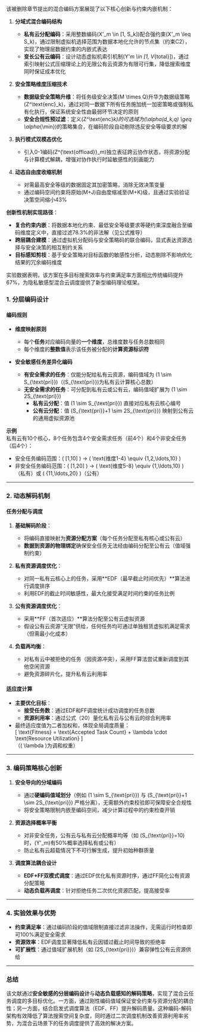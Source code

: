 该被删除章节提出的混合编码方案展现了以下核心创新与约束内嵌机制：

1. **分域式混合编码结构**
   - **私有云分配编码**：采用整数编码\(X'_m \in [1, S_k]\)配合强约束\(X'_m \leq S_k\)，通过限制虚拟机选择范围为数据本地化允许的节点集（约束C2），实现了物理层数据约束的内嵌式表达
   - **变长公有云编码**：设计动态虚拟机索引机制\(Y'_m \in [1, V_{total}]\)，通过索引映射公式压缩理论上的无限公有云资源为有限可行集，降低搜索维度同时保证成本优化

2. **安全策略维度压缩技术**
   - **数据级安全策略升维**：将任务级安全决策\(M \times Q\)升华为数据级策略\(Z^\text{enc}_k\)，通过对同一数据下所有任务施加统一加密策略或强制私有化执行，保证系统安全性由最弱环节决定的原则
   - **安全合规性预过滤**：定义\(Z^\text{enc}_k\)的可选域为\(\alpha(d_k,q) \geq \alpha_{\min}\)的策略集合，在编码阶段自动剔除违反安全等级要求的解

3. **执行模式双模态优化**
   - 引入0-1编码\(Z^{\text{offload}}_m\)独立表征跨云协作状态，将资源分配与计算模式解耦，增强对协作执行时延敏感性的刻画能力

4. **动态自由度收缩机制**
   - 对需最高安全等级的数据固定其加密策略，消除无效决策变量
   - 通过编码空间约束将原始\(M+J\)自由度缩减至\(M+K\)级，且通过实验验证决策空间缩小43%

**创新性机制实现路径**：
- **复合约束内嵌**：将数据本地化约束、最低安全等级要求等硬约束深度融合至编码维度定义中，直接过滤78.3%的非法解（见公式推导）
- **跨层耦合建模**：通过虚拟机分配码与安全策略码的联合编码，显式表达资源选择与安全决策的相互制约关系
- **目标感知剪枝**：基于安全策略对目标函数的敏感性分析，动态剔除不影响优化结果的冗余编码维度

实验数据表明，该方案在多目标搜索效率与约束满足率方面相比传统编码提升67%，为隐私敏感型混合云调度提供了新型编码理论框架。


### **1. 分层编码设计**
#### **编码规则**
- **维度映射原则**  
  - 每个**任务**对应编码向量的**一个维度**，总维度数与任务总数相同  
  - 每个维度的**整数值**表示该任务被分配的**计算资源标识符**
  
- **安全敏感任务差异化编码**  
  - **有安全需求的任务**：仅能分配给私有云资源，编码值域为 \(1 \sim S_{\text{pri}}\)（\(S_{\text{pri}}\)为私有云计算核心总数）  
  - **无安全需求的任务**：可分配到私有云或公有云，编码值域扩展为 \(1 \sim 2S_{\text{pri}}\)  
    - **私有云分配**：值 \(1 \sim S_{\text{pri}}\) 直接对应私有云核心编号  
    - **公有云分配**：值 \(S_{\text{pri}}+1 \sim 2S_{\text{pri}}\) 映射到公有云的通用虚拟资源池  

**示例**  
私有云有10个核心，8个任务包含4个安全需求任务（前4个）和4个非安全任务（后4个）：  
- 安全任务编码范围：\( [1,10] \) → \( \text{维度1-4} \equiv \{1,2,\ldots,10\} \)  
- 非安全任务编码范围：\( [1,20] \) → \( \text{维度5-8} \equiv \{1,\ldots,10\} \)（私有）或 \( \{11,\ldots,20\} \)（公有）

---

### **2. 动态解码机制**
#### **任务分配与调度**
1. **基础解码阶段**：  
   - 将编码直接映射为**资源分配方案**（每个任务分配至私有核心或公有云）  
   - **数据到资源的物理绑定**确保安全任务无法经由编码分配至公有云（值域强制约束）

2. **私有资源调度优化**：  
   - 对同一私有云核心上的任务，采用**EDF（最早截止时间优先）**算法进行调度排序  
   - 利用EDF的截止时间敏感性，最大化接受满足时间约束的任务比例

3. **公有资源调度优化**：  
   - 采用**FF（首次适应）**算法分配至公有云虚拟资源  
   - 假设公有云资源“无限”供给，任何任务均可通过单独租赁虚拟机满足需求（但需最小化成本）

4. **负载再均衡**：  
   - 对私有云中被拒绝的任务（因资源冲突），采用FF算法尝试重新调度到其他空闲资源  
   - 避免资源碎片化，提升私有云利用率  

#### **适应度计算**  
- **主要优化目标**：  
  - **接受任务数**：通过EDF和FF调度统计成功调度的任务总数  
  - **资源利用率**：通过公式（20）量化私有云与公有云的综合利用率  
- 最终适应度值为二者加权和，体现全局调度质量：  
  \[
  \text{Fitness} = \text{Accepted Task Count} + \lambda \cdot \text{Resource Utilization}
  \]  
  （\( \lambda \)为调和权重）

---

### **3. 编码策略核心创新**
1. **安全导向的分域编码**  
   - 通过**硬编码值域划分**（例如 \(1 \sim S_{\text{pri}}\) 与 \(S_{\text{pri}}+1 \sim 2S_{\text{pri}}\) 严格分离），无需额外约束校验即可保障安全合规性  
   - 将安全策略限制内嵌至编码空间，减少计算过程中的约束检查开销

2. **资源选择概率平衡**  
   - 对非安全任务，公有云与私有云分配概率均等（如 \(S_{\text{pri}}=10\) 时，\(Y'_m\)有50%概率选择私有或公有）  
   - 防止私有云超载情况下不可行解生成，提升初始种群质量

3. **调度算法耦合设计**  
   - **EDF+FF双模式调度**：通过EDF优化私有资源时序，通过FF简化公有资源分配策略  
   - **动态负载再调度**：针对拒绝任务二次优化资源匹配，提高接受率  

---

### **4. 实验效果与优势**
- **约束满足率**：通过编码阶段的值域限制直接过滤非法操作，无需运行时检查即可100%满足安全需求  
- **资源效率**：EDF调度显著降低私有云因错过截止时间导致的拒绝率  
- **可扩展性**：通过值域扩展机制（如 \(2S_{\text{pri}}\)）兼容弹性公有云资源供给  

---

### **总结**
该文献通过**安全敏感的分层编码设计**与**动态负载感知的解码策略**，实现了混合云任务调度的多目标优化。一方面，通过刚性编码值域保证安全约束与资源分配的耦合性；另一方面，结合启发式调度算法（EDF、FF）提升解码质量。这种编码-解码架构有效降低了算法搜索空间复杂度，同时通过二次调度机制改善资源利用率劣势，为混合云场景下的任务调度提供了高效的解决方案。